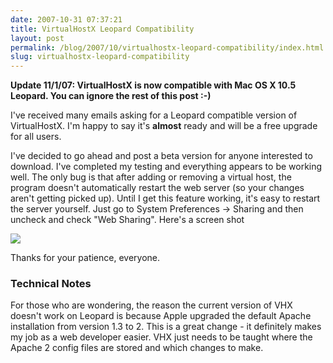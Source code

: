 ```yaml
---
date: 2007-10-31 07:37:21
title: VirtualHostX Leopard Compatibility
layout: post
permalink: /blog/2007/10/virtualhostx-leopard-compatibility/index.html
slug: virtualhostx-leopard-compatibility
---
```

**Update 11/1/07: VirtualHostX is now compatible with Mac OS X 10.5 Leopard. You can ignore the rest of this post :-)**

I've received many emails asking for a Leopard compatible version of
VirtualHostX. I'm happy to say it's __almost__ ready and will be a free
upgrade for all users.

I've decided to go ahead and post a beta version for anyone interested to
download. I've completed my testing and everything appears to be working well.
The only bug is that after adding or removing a virtual host, the program
doesn't automatically restart the web server (so your changes aren't getting
picked up). Until I get this feature working, it's easy to restart the server
yourself. Just go to System Preferences &rarr; Sharing and then uncheck and
check "Web Sharing". Here's a screen shot

[<img src="http://cdn.tyler.fm/blog/leopard-sm.png"/>](http://cdn.tyler.fm/blog/leopard.png)

Thanks for your patience, everyone.

### Technical Notes ###

For those who are wondering, the reason the current version of VHX doesn't
work on Leopard is because Apple upgraded the default Apache installation from
version 1.3 to 2. This is a great change - it definitely makes my job as a web
developer easier. VHX just needs to be taught where the Apache 2 config files
are stored and which changes to make.